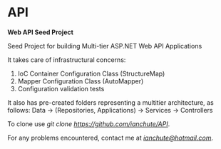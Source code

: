 # API
<b>Web API Seed Project</b>

Seed Project for building Multi-tier ASP.NET Web API Applications

It takes care of infrastructural concerns:
  1. IoC Container Configuration Class (StructureMap)
  2. Mapper Configuration Class (AutoMapper)
  3. Configuration validation tests

It also has pre-created folders representing a multitier architecture, as follows:
    Data -> (Repositories, Applications) -> Services -> Controllers
    
To clone use <i>git clone https://github.com/ianchute/API</i>.

For any problems encountered, contact me at <i>ianchute@hotmail.com</i>.
